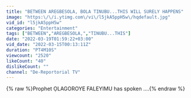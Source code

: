 ```yaml
---
title: "BETWEEN AREGBESOLA, BOLA TINUBU...THIS WILL SURELY HAPPENS"
image: "https:\/\/i.ytimg.com\/vi\/l5jkA5ppH5w\/hqdefault.jpg"
vid_id: "l5jkA5ppH5w"
categories: "Entertainment"
tags: ["BETWEEN","AREGBESOLA,","TINUBU...THIS"]
date: "2022-03-19T01:59:22+03:00"
vid_date: "2022-03-15T00:13:11Z"
duration: "PT4M10S"
viewcount: "2520"
likeCount: "40"
dislikeCount: ""
channel: "De-Reportorial TV"
---
```

{% raw %}Prophet ỌLAGOROYE FALEYIMU has spoken ....{% endraw %}
